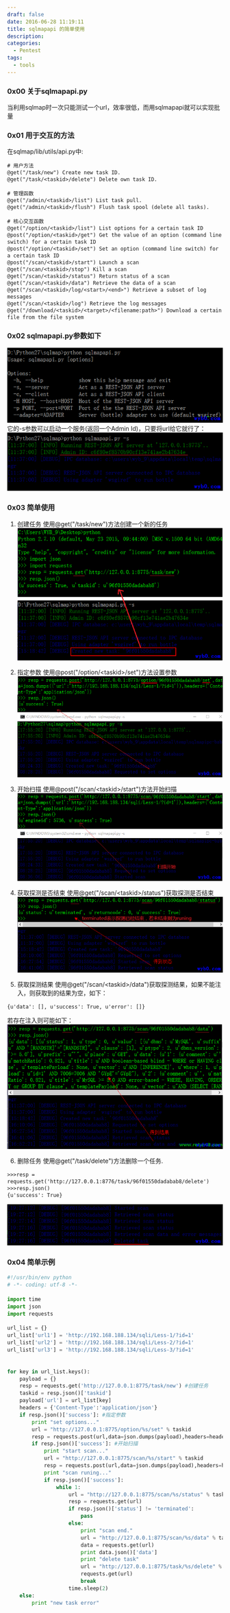 ```yaml
---
draft: false
date: 2016-06-28 11:19:11
title: sqlmapapi 的简单使用
description: 
categories:
  - Pentest
tags:
  - tools
---
```


### 0x00 关于sqlmapapi.py
当利用sqlmap时一次只能测试一个url，效率很低，而用sqlmapapi就可以实现批量

### 0x01 用于交互的方法
在sqlmap/lib/utils/api.py中:
```
# 用户方法
@get("/task/new") Create new task ID. 
@get("/task/<taskid>/delete") Delete own task ID. 

# 管理函数
@get("/admin/<taskid>/list") List task pull. 
@get("/admin/<taskid>/flush") Flush task spool (delete all tasks). 

# 核心交互函数
@get("/option/<taskid>/list") List options for a certain task ID
@post("/option/<taskid>/get") Get the value of an option (command line switch) for a certain task ID
@post("/option/<taskid>/set") Set an option (command line switch) for a certain task ID
@post("/scan/<taskid>/start") Launch a scan
@get("/scan/<taskid>/stop") Kill a scan
@get("/scan/<taskid>/status") Return status of a scan
@get("/scan/<taskid>/data") Retrieve the data of a scan
@get("/scan/<taskid>/log/<start>/<end>") Retrieve a subset of log messages
@get("/scan/<taskid>/log") Retrieve the log messages
@get("/download/<taskid>/<target>/<filename:path>") Download a certain file from the file system
```

### 0x02 sqlmapapi.py参数如下
![sqlmapapi参数](/img/post/sqlmapapi_help.png)
它的-s参数可以启动一个服务(返回一个Admin Id)，只要将url给它就行了：
![启动sqlmapapi服务](/img/post/sqlmapapi_server.png)

### 0x03 简单使用
1. 创建任务
使用@get("/task/new")方法创建一个新的任务
![sqlmapapi新建任务](/img/post/sqlmapapi_new_task.png)

2. 指定参数
使用@post("/option/\<taskid\>/set")方法设置参数
![sqlmapapi指定参数](/img/post/sqlmapapi_options.png)

3. 开始扫描
使用@post("/scan/\<taskid\>/start")方法开始扫描
![sqlmapapi开始扫描](/img/post/sqlmapapi_scan_start.png)

4. 获取探测是否结束
使用@get("/scan/\<taskid\>/status")获取探测是否结束
![sqlmapapi得到扫描状态](/img/post/sqlmapapi_scan_status.png)

5. 获取探测结果
使用@get("/scan/\<taskid\>/data")获取探测结果，如果不能注入，则获取到的结果为空，如下：
```
{u'data': [], u'success': True, u'error': []}
```
若存在注入则可能如下：
![sqlmapapi得到扫描结果](/img/post/sqlmapapi_scan_result.png)

6. 删除任务
使用@get("/task/delete")方法删除一个任务.
```
>>>resp = requests.get('http://127.0.0.1:8776/task/96f01550dadabab8/delete')
>>>resp.json()
{u'success': True}
```
![sqlmapapi删除任务](/img/post/sqlmapapi_delete_task.png)

### 0x04 简单示例
```python
#!/usr/bin/env python
# -*- coding: utf-8 -*-

import time
import json
import requests

url_list = {}
url_list['url1'] = 'http://192.168.188.134/sqli/Less-1/?id=1'
url_list['url2'] = 'http://192.168.188.134/sqli/Less-2/?id=1'
url_list['url3'] = 'http://192.168.188.134/sqli/Less-3/?id=1'


for key in url_list.keys():
    payload = {}
    resp = requests.get('http://127.0.0.1:8775/task/new') #创建任务
    taskid = resp.json()['taskid']
    payload['url'] = url_list[key]
    headers = {'Content-Type':'application/json'}
    if resp.json()['success']: #指定参数
        print "set options..."
        url = "http://127.0.0.1:8775/option/%s/set" % taskid
        resp = requests.post(url,data=json.dumps(payload),headers=headers)
        if resp.json()['success']: #开始扫描
            print "start scan..."
            url = "http://127.0.0.1:8775/scan/%s/start" % taskid
            resp = requests.post(url,data=json.dumps(payload),headers=headers)
            print "scan runing..."
            if resp.json()['success']:
                while 1:
                    url = "http://127.0.0.1:8775/scan/%s/status" % taskid #查看扫描状态
                    resp = requests.get(url)
                    if resp.json()['status'] != 'terminated':
                        pass
                    else:
                        print "scan end."
                        url = "http://127.0.0.1:8775/scan/%s/data" % taskid #获取扫描结果
                        data = requests.get(url)
                        print data.json()['data']
                        print "delete task"
                        url = "http://127.0.0.1:8775/task/%s/delete" % taskid
                        requests.get(url)
                        break
                    time.sleep(2)
    else:
        print "new task error"
```
